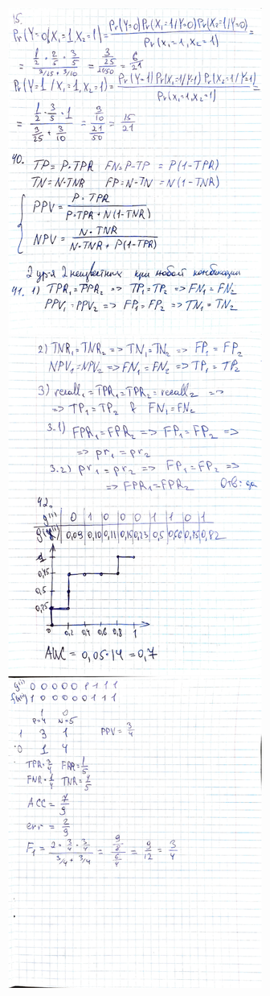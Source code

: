 ![1](https://github.com/drinkertea/MLHW/blob/master/HW1/1.jpg)
![2](https://github.com/drinkertea/MLHW/blob/master/HW1/2.jpg)
![3](https://github.com/drinkertea/MLHW/blob/master/HW1/3.jpg)
